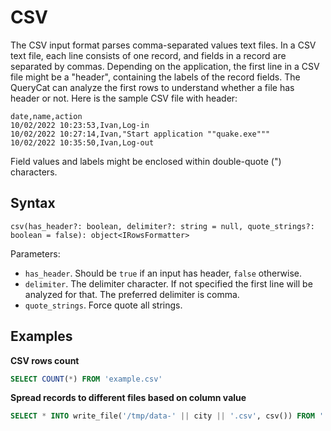 # CSV

The CSV input format parses comma-separated values text files. In a CSV text file, each line consists of one record, and fields in a record are separated by commas. Depending on the application, the first line in a CSV file might be a "header", containing the labels of the record fields. The QueryCat can analyze the first rows to understand whether a file has header or not. Here is the sample CSV file with header:

```raw
date,name,action
10/02/2022 10:23:53,Ivan,Log-in
10/02/2022 10:27:14,Ivan,"Start application ""quake.exe"""
10/02/2022 10:35:50,Ivan,Log-out
```

Field values and labels might be enclosed within double-quote (") characters.

## Syntax

```
csv(has_header?: boolean, delimiter?: string = null, quote_strings?: boolean = false): object<IRowsFormatter>
```

Parameters:

- `has_header`. Should be `true` if an input has header, `false` otherwise.
- `delimiter`. The delimiter character. If not specified the first line will be analyzed for that. The preferred delimiter is comma.
- `quote_strings`. Force quote all strings.

## Examples

**CSV rows count**

```sql
SELECT COUNT(*) FROM 'example.csv'
```

**Spread records to different files based on column value**

```sql
SELECT * INTO write_file('/tmp/data-' || city || '.csv', csv()) FROM './Simple2.csv'
```
